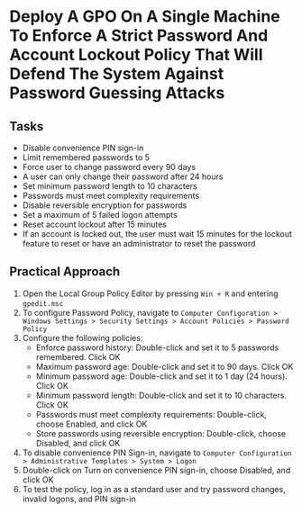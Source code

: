 # Deploy A GPO On A Single Machine To Enforce A Strict Password And Account Lockout Policy That Will Defend The System Against Password Guessing Attacks


## Tasks
- Disable convenience PIN sign-in
- Limit remembered passwords to 5
- Force user to change password every 90 days
- A user can only change their password after 24 hours
- Set minimum password length to 10 characters
- Passwords must meet complexity requirements
- Disable reversible encryption for passwords
- Set a maximum of 5 failed logon attempts
- Reset account lockout after 15 minutes
- If an account is locked out, the user must wait 15 minutes for the lockout feature to reset or have an administrator to reset the password


## Practical Approach
1. Open the Local Group Policy Editor by pressing `Win + R` and entering `gpedit.msc`
2. To configure Password Policy, navigate to `Computer Configuration > Windows Settings > Security Settings > Account Policies > Password Policy`
3. Configure the following policies:
   - Enforce password history: Double-click and set it to 5 passwords remembered. Click OK
   - Maximum password age: Double-click and set it to 90 days. Click OK
   - Minimum password age: Double-click and set it to 1 day (24 hours). Click OK
   - Minimum password length: Double-click and set it to 10 characters. Click OK
   - Passwords must meet complexity requirements: Double-click, choose Enabled, and click OK
   - Store passwords using reversible encryption: Double-click, choose Disabled, and click OK
4. To disable convenience PIN Sign-in, navigate to `Computer Configuration > Administrative Templates > System > Logon`
5. Double-click on Turn on convenience PIN sign-in, choose Disabled, and click OK
6. To test the policy, log in as a standard user and try password changes, invalid logons, and PIN sign-in
